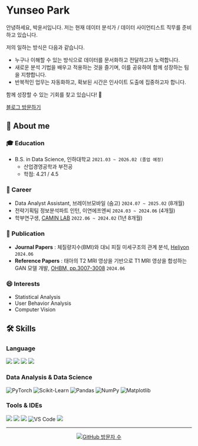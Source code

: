 # Yunseo Park

안녕하세요, 박윤서입니다.
저는 현재 데이터 분석가 / 데이터 사이언티스트 직무를 준비하고 있습니다.

저의 일하는 방식은 다음과 같습니다.
- 누구나 이해할 수 있는 방식으로 데이터를 문서화하고 전달하고자 노력합니다.
- 새로운 분석 기법을 배우고 적용하는 것을 즐기며, 이를 공유하여 함께 성장하는 팀을 지향합니다.
- 반복적인 업무는 자동화하고, 확보된 시간은 인사이트 도출에 집중하고자 합니다.

함께 성장할 수 있는 기회를 찾고 있습니다! 🚀

[블로그 방문하기](https://ityunseo.tistory.com/)  


## 🔭 About me

### 🎓 Education
- B.S. in Data Science, 인하대학교 `2021.03 ~ 2026.02 (졸업 예정)`  
  - 산업경영공학과 부전공  
  - 학점: 4.21 / 4.5  

### 💼 Career
- Data Analyst Assistant, 브레이브모바일 (숨고) `2024.07 ~ 2025.02` (8개월)
- 전략기획팀 정보분석파트 인턴, 이연에프엔씨 `2024.03 ~ 2024.06` (4개월)
- 학부연구생, [CAMIN LAB](https://www.caminlab.com/) `2022.06 ~ 2024.02` (1년 8개월)

### 📄 Publication
- **Journal Papers** : 체질량지수(BMI)와 대뇌 피질 미세구조의 관계 분석, [Heliyon](https://www.cell.com/heliyon/fulltext/S2405-8440(24)09165-5) `2024.06`
- **Reference Papers** : 태아의 T2 MRI 영상을 기반으로 T1 MRI 영상을 합성하는 GAN 모델 개발, [OHBM, pp.3007-3008](https://apertureneuro.org/article/120594-abstract-book-4-ohbm-2024-annual-meeting) `2024.06`      

### 😄 Interests
- Statistical Analysis
- User Behavior Analysis
- Computer Vision

## 🛠️ Skills

### Language

<img src="https://img.shields.io/badge/Python-3776AB?style=flat&logo=Python&logoColor=white"/> <img src="https://img.shields.io/badge/MySQL-003B57?style=flat&logo=MySQL&logoColor=white"/>
<img src="https://img.shields.io/badge/java-%23ED8B00.svg?style=flat&logo=openjdk&logoColor=white"/>
<img src="https://img.shields.io/badge/R-007ACC?style=flat&logo=R&logoColor=white"/>

### Data Analysis & Data Science

![PyTorch](https://img.shields.io/badge/PyTorch-EE4C2C?style=round-square&logo=pytorch&logoColor=white)  ![Scikit-Learn](https://img.shields.io/badge/Scikit--Learn-F7931E?style=round-square&logo=scikitlearn&logoColor=white)  ![Pandas](https://img.shields.io/badge/Pandas-150458?style=round-square&logo=pandas&logoColor=white)  ![NumPy](https://img.shields.io/badge/NumPy-013243?style=round-square&logo=numpy&logoColor=white)  ![Matplotlib](https://img.shields.io/badge/Matplotlib-11557C?style=round-square&logo=plotly&logoColor=white)  

### Tools & IDEs
<img src="https://img.shields.io/badge/Tableau-E97627?style=flat&logo=Tableau&logoColor=white"/> <img src="https://img.shields.io/badge/github-%23121011.svg?style=flat&logo=github&logoColor=white"/> 
<img src="https://img.shields.io/badge/Jupyter-F37626?style=flat&logo=Jupyter&logoColor=white"/>
![VS Code](https://img.shields.io/badge/VSCode-007ACC?style=round-square&logo=visualstudiocode&logoColor=white)
<img src="https://img.shields.io/badge/pycharm-143?style=flat&logo=pycharm&logoColor=black&color=black&labelColor=green"/>

---

<div align="center">
  <a href="https://github.com/pyuns2o">
    <img src="https://komarev.com/ghpvc/?username=pyuns2o&color=lightgrey" alt="GitHub 방문자 수" />
  </a>
</div>
